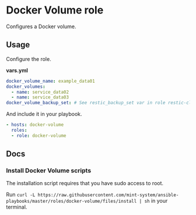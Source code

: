 # Docker Volume role

Configures a Docker volume.

## Usage

Configure the role.

**vars.yml**

```yml
docker_volume_name: example_data01
docker_volumes:
  - name: service_data02
  - name: service_data03
docker_volume_backup_set: # See restic_backup_set var in role restic-client
```

And include it in your playbook.

```yml
- hosts: docker-volume
  roles:
  - role: docker-volume
```

## Docs

### Install Docker Volume scripts

The installation script requires that you have sudo access to root.

Run `curl -L https://raw.githubusercontent.com/mint-system/ansible-playbooks/master/roles/docker-volume/files/install | sh` in your terminal.
